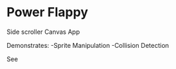 # Power Flappy
Side scroller Canvas App

Demonstrates:
-Sprite Manipulation
-Collision Detection

See
